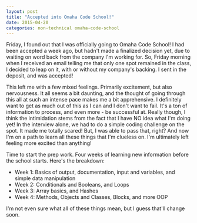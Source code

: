 ```yaml
---
layout: post
title: "Accepted into Omaha Code School!"
date: 2015-04-20
categories: non-technical omaha-code-school
---
```

Friday, I found out that I was officially going to Omaha Code School!  I had been accepted a week ago, but hadn't made a finalized decision yet, due to waiting on word back from the company I'm working for.  So, Friday morning when I received an email telling me that only one spot remained in the class, I decided to leap on it, with or without my company's backing. I sent in the deposit, and was accepted!

This left me with a few mixed feelings.  Primarily excitement, but also nervousness.  It all seems a bit daunting, and the thought of going through this all at such an intense pace makes me a bit apprehensive.  I definitely want to get as much out of this as I can and I don't want to fail.  It's a ton of information to process, and even more - be successful at.  Really though, I think the intimidation stems from the fact that I have NO idea what I'm doing yet!  In the interview alone, we had to do a simple coding challenge on the spot. It made me totally scared!  But, I was able to pass that, right?  And now I'm on a path to learn all these things that I'm clueless on.  I'm ultimately left feeling more excited than anything!

Time to start the prep work. Four weeks of learning new information before the school starts. Here's the breakdown:

- Week 1: Basics of output, documentation, input and variables, and simple data manipulation
- Week 2: Conditionals and Booleans, and Loops
- Week 3: Array basics, and Hashes
- Week 4: Methods, Objects and Classes, Blocks, and more OOP

I'm not even sure what all of these things mean, but I guess that'll change soon.
